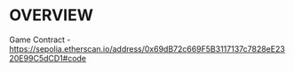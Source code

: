 # OVERVIEW

Game Contract - https://sepolia.etherscan.io/address/0x69dB72c669F5B3117137c7828eE2320E99C5dCD1#code

```
